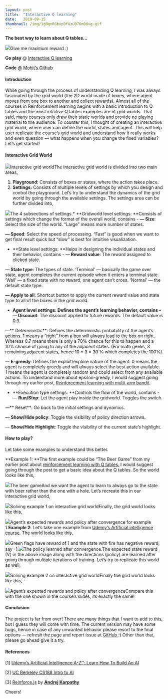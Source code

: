 ```yaml
---
layout:	post
title:	"Interactive Q learning"
date:	2019-09-15
thumbnail: /img/1gRqnRGbup0fUzU97Km0Hvg.gif
---
```


**The best way to learn about Q tables…**

![](/img/1gRqnRGbup0fUzU97Km0Hvg.gif)Give me maximum reward :)

**Go play** @ [Interactive Q learning](http://mohitmayank.com/interactive_q_learning/q_learning.html)

**Code** @ [Mohit’s Github](https://github.com/imohitmayank/interactive_q_learning)

#### Introduction

While going through the process of understanding Q learning, I was always fascinated by the grid world (the 2D world made of boxes, where agent moves from one box to another and collect rewards). Almost all of the courses in Reinforcement learning begins with a basic introduction to Q tables and the most intuitive Q tables examples are of grid worlds. That said, many courses only draw their static worlds and provide no playing material to the audience. To counter this, I thought of creating an interactive grid world, where user can define the world, states and agent. This will help user replicate the course’s grid world and understand how it really works and even question — what happens when you change the fixed variables? Let’s get started!

#### Interactive Grid World

![](/img/1INSxrgijm3xUgavs-eFbBg.png)Interactive grid worldThe interactive grid world is divided into two main areas,

1. **Playground**: Consists of boxes or states, where the action takes place.
2. **Settings:** Consists of multiple levels of settings by which you design and control the playground.
Let’s try to understand the dynamics of the grid world by going through the available settings. The settings area can be further divided into,

![](/img/1o7BBwWBkuXEVPiuTxJxukg.png)The 4 subsections of settings.* **Gridworld level settings: **Consists of settings which change the format of the overall world, contains -
**— Size**: Select the size of the world. “Large” means more number of states.

**— Speed**: Select the speed of processing. “Fast” is good when we want to get final result quick but “slow” is best for intuitive visualization.

* **State level settings: **Helps in designing the individual states and their behavior, contains -
**— Reward value**: The reward assigned to clicked state.

**— State type**: The types of state. ‘Terminal’ — basically the game over state, agent completes the current episode when it enters a terminal state. ‘Wall’ — a fixed state with no reward, one agent can’t cross. ‘Normal’ — the default state type.

**— Apply to all**: Shortcut button to apply the current reward value and state type to all of the boxes in the grid world.

* **Agent level settings: **Defines the agent’s learning behavior, contains -
—** Discount**: The discount applied to future rewards. The default value is 0.9.

—** Deterministic**: Defines the deterministic probability of the agent’s actions. 1 means a “right” from a box will always lead to the box on right. Whereas 0.7 means there is only a 70% chance for this to happen and a 10% chance of going to any of the adjacent states. (For math geeks, 3 remaining adjacent states, hence 10 * 3 = 30 % which completes the 100%)

— **E-greedy**: Defines the exploit/explore nature of the agent. 0 means the agent is completely greedy and will always select the best action available. 1 means the agent is completely random and could select from any available actions. To understand more about epsilon-greedy, I would suggest going through my earlier post, [Reinforcement learning with multi-arm bandit](http://mohitmayank.com/reinforcement-learning-with-multi-arm-bandit/).

* **Execution type settings: **Controls the flow of the world, contains -
— **Run/Stop**: Let the agent play inside the gridworld. Toggles the switch.

—** Reset**: Go back to the initial settings and dynamics.

— **Show/Hide policy**: Toggle the visibility of policy direction arrows.

— **Show/Hide Highlight**: Toggle the visibility of the current state’s highlight.

#### How to play?

Let take some examples to understand this better.

**Example 1: **The first example could be “The Beer Game” from my earlier post about [reinforcement learning with Q tables.](http://mohitmayank.com/reinforcement-learning-with-q-tables/) I would suggest going through the post to get a basic idea about the Q tables. So the world looks like this,

![](/img/1ar3k67CSv0GrDo9z1IuqvQ.png)The beer gameAnd we want the agent to learn to always go to the state with beer rather than the one with a hole. Let’s recreate this in our interactive grid world,

![](/img/1fr3fzda26xqdXQtRgBq4lw.gif)Solving example 1 on interactive grid worldFinally, the grid world looks like this,

![](/img/1ipcUtAPHQOB6QN1LnruFCA.png)Agent’s expected rewards and policy after convergence for example 1.**Example 2**: Let’s take one example from [Udemy’s Artificial intelligence course](https://www.udemy.com/artificial-intelligence-az/). The world looks like this,

![](/img/191Plm2qb9BKWy6PnpCpkHw.png)Green flags have reward of 1 and the state with fire has negative reward, say -1.![](/img/18DYL0yHVz2LXCex_N4FLUg.png)The policy learned after convergence.The expected state reward (V) in the above image along with the directions (policy) are learned after going through multiple iterations of training. Let’s try to replicate this world as well,

![](/img/16o8fN-TY9_VzOamPQvm3VQ.gif)Solving example 2 on interactive grid worldFinally the grid world looks like this,

![](/img/1n3kZG2wy-t1RORZc3Mkb2Q.png)Agent’s expected rewards and policy after convergenceCompare this with the one shown in the course’s slides, its exactly the same!

#### Conclusion

The project is far from over! There are many things that I want to add to this, but I guess they will come with time. The current version may have some bugs, hence in case of any unwanted behavior please resort to the final options — refresh the page and report issue at [GitHub ](https://github.com/imohitmayank/interactive_q_learning):) Other than that, please go ahead give it a try.

#### References

[1] [Udemy’s Artificial Intelligence A-Z™: Learn How To Build An AI](https://www.udemy.com/artificial-intelligence-az/)

[2] [UC Berkeley CS188 Intro to AI](http://ai.berkeley.edu/reinforcement.html)

[3] [Reinforce.js](https://cs.stanford.edu/people/karpathy/reinforcejs/gridworld_dp.html) by [**Andrej Karpathy**](https://twitter.com/karpathy)

Cheers!

  